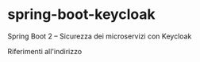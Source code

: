 # spring-boot-keycloak
Spring Boot 2 – Sicurezza dei microservizi con Keycloak

Riferimenti all'indirizzo 
